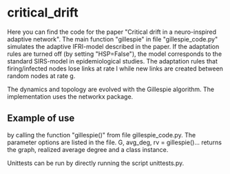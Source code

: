 # critical_drift
Here you can find the code for the paper "Critical drift in a neuro-inspired adaptive network".
The main function "gillespie" in file "gillespie_code.py" simulates the adaptive IFRI-model described in the paper. If the adaptation rules are turned off (by setting "HSP=False"), the model corresponds to the standard SIRS-model in epidemiological studies. The adaptation rules that firing/infected nodes lose links at rate l while new links are created between random nodes at rate g. 


The dynamics and topology are evolved with the Gillespie algorithm. The implementation uses the networkx package.

## Example of use

by calling the function "gillespie()" from file gillespie_code.py. The parameter options are listed in the file. 
G, avg_deg, rv = gillespie()...
returns the graph, realized average degree and a class instance. 

Unittests can be run by directly running the script unittests.py.
